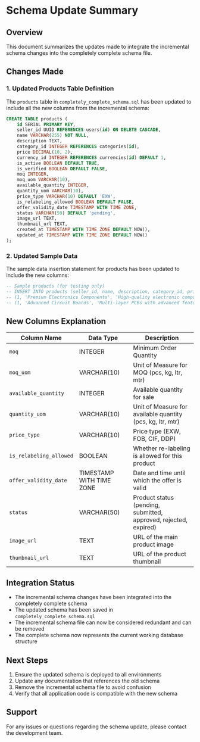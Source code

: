 # Schema Update Summary

## Overview
This document summarizes the updates made to integrate the incremental schema changes into the completely complete schema file.

## Changes Made

### 1. Updated Products Table Definition
The `products` table in `completely_complete_schema.sql` has been updated to include all the new columns from the incremental schema:

```sql
CREATE TABLE products (
    id SERIAL PRIMARY KEY,
    seller_id UUID REFERENCES users(id) ON DELETE CASCADE,
    name VARCHAR(255) NOT NULL,
    description TEXT,
    category_id INTEGER REFERENCES categories(id),
    price DECIMAL(10, 2),
    currency_id INTEGER REFERENCES currencies(id) DEFAULT 1,
    is_active BOOLEAN DEFAULT TRUE,
    is_verified BOOLEAN DEFAULT FALSE,
    moq INTEGER,
    moq_uom VARCHAR(10),
    available_quantity INTEGER,
    quantity_uom VARCHAR(10),
    price_type VARCHAR(10) DEFAULT 'EXW',
    is_relabeling_allowed BOOLEAN DEFAULT FALSE,
    offer_validity_date TIMESTAMP WITH TIME ZONE,
    status VARCHAR(50) DEFAULT 'pending',
    image_url TEXT,
    thumbnail_url TEXT,
    created_at TIMESTAMP WITH TIME ZONE DEFAULT NOW(),
    updated_at TIMESTAMP WITH TIME ZONE DEFAULT NOW()
);
```

### 2. Updated Sample Data
The sample data insertion statement for products has been updated to include the new columns:

```sql
-- Sample products (for testing only)
-- INSERT INTO products (seller_id, name, description, category_id, price, currency_id, is_active, is_verified, moq, moq_uom, available_quantity, quantity_uom, price_type, is_relabeling_allowed, offer_validity_date, status, image_url, thumbnail_url) VALUES
-- (1, 'Premium Electronics Components', 'High-quality electronic components for industrial use', 1, 5000.00, 1, TRUE, TRUE, 100, 'pcs', 1000, 'pcs', 'EXW', TRUE, '2025-12-31 23:59:59', 'approved', '/images/product1.jpg', '/images/thumb1.jpg'),
-- (1, 'Advanced Circuit Boards', 'Multi-layer PCBs with advanced features', 1, 12000.00, 1, TRUE, TRUE, 50, 'pcs', 500, 'pcs', 'FOB', FALSE, '2025-12-31 23:59:59', 'approved', '/images/product2.jpg', '/images/thumb2.jpg');
```

## New Columns Explanation

| Column Name | Data Type | Description |
|-------------|-----------|-------------|
| `moq` | INTEGER | Minimum Order Quantity |
| `moq_uom` | VARCHAR(10) | Unit of Measure for MOQ (pcs, kg, ltr, mtr) |
| `available_quantity` | INTEGER | Available quantity for sale |
| `quantity_uom` | VARCHAR(10) | Unit of Measure for available quantity (pcs, kg, ltr, mtr) |
| `price_type` | VARCHAR(10) | Price type (EXW, FOB, CIF, DDP) |
| `is_relabeling_allowed` | BOOLEAN | Whether re-labeling is allowed for this product |
| `offer_validity_date` | TIMESTAMP WITH TIME ZONE | Date and time until which the offer is valid |
| `status` | VARCHAR(50) | Product status (pending, submitted, approved, rejected, expired) |
| `image_url` | TEXT | URL of the main product image |
| `thumbnail_url` | TEXT | URL of the product thumbnail |

## Integration Status
- The incremental schema changes have been integrated into the completely complete schema
- The updated schema has been saved in `completely_complete_schema.sql`
- The incremental schema file can now be considered redundant and can be removed
- The complete schema now represents the current working database structure

## Next Steps
1. Ensure the updated schema is deployed to all environments
2. Update any documentation that references the old schema
3. Remove the incremental schema file to avoid confusion
4. Verify that all application code is compatible with the new schema

## Support
For any issues or questions regarding the schema update, please contact the development team.